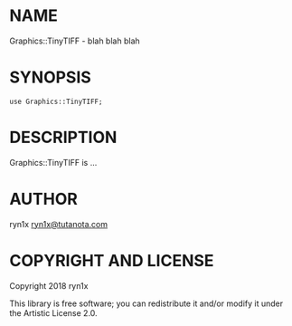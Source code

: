 NAME
====

Graphics::TinyTIFF - blah blah blah

SYNOPSIS
========

    use Graphics::TinyTIFF;

DESCRIPTION
===========

Graphics::TinyTIFF is ...

AUTHOR
======

ryn1x <ryn1x@tutanota.com>

COPYRIGHT AND LICENSE
=====================

Copyright 2018 ryn1x

This library is free software; you can redistribute it and/or modify it under the Artistic License 2.0.

